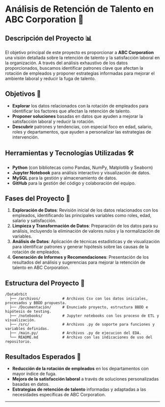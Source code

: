# Análisis de Retención de Talento en ABC Corporation 🌌

## **Descripción del Proyecto** 📊

El objetivo principal de este proyecto es proporcionar a **ABC Corporation** una visión detallada sobre la retención de talento y la satisfacción laboral en la organización. A través del análisis exhaustivo de los datos proporcionados, buscamos identificar patrones clave que afectan la rotación de empleados y proponer estrategias informadas para mejorar el ambiente laboral y reducir la fuga de talento.

## **Objetivos** 🎯

- **Explorar** los datos relacionados con la rotación de empleados para identificar los factores que afectan la retención de talento.
- **Proponer soluciones** basadas en datos que ayuden a mejorar la satisfacción laboral y reducir la rotación.
- **Descubrir** patrones y tendencias, con especial foco en edad, salario, roles y departamentos, que ayuden a personalizar las estrategias de intervención.

## **Herramientas y Tecnologías Utilizadas** 🛠️

- **Python** (con bibliotecas como Pandas, NumPy, Matplotlib y Seaborn)
- **Jupyter Notebook** para análisis interactivo y visualización de datos.
- **MySQL** para la gestión y almacenamiento de datos.
- **GitHub** para la gestión del código y colaboración del equipo.

## **Fases del Proyecto** 🚀

1. **Exploración de Datos**: Revisión inicial de los datos relacionados con los empleados, identificando las principales variables como roles, edad, salario y satisfacción.
2. **Limpieza y Transformación de Datos**: Preparación de los datos para su análisis, incluyendo la eliminación de valores nulos y la normalización de variables.
3. **Análisis de Datos**: Aplicación de técnicas estadísticas y de visualización para identificar patrones y generar hipótesis sobre las causas de la rotación de empleados.
4. **Generación de Informes y Recomendaciones**: Presentación de los resultados del análisis y sugerencias para mejorar la retención de talento en ABC Corporation.

## **Estructura del Proyecto** 📂

```
/DataOrbit
  ├── /archivos/          # Archivos Csv con los datos iniciales, procesados y BBDD propuesta.
  ├── /Documentación/     # Enunciado proyecto, estructura BBDD e hipótesis de testing.
  ├── /notebooks/         # Jupyter notebooks con los proceso de ETL y visualización.
  ├── /src/               # Archivos .py de soporte para funciones y variables definidas.
  ├── /main.py/           # Archivos .py de ejecucion del EDA.
  └── README.md           # Archivo con las indicaciones de uso del repositorio.
```

## **Resultados Esperados** 🎯

- **Reducción de la rotación de empleados** en los departamentos con mayor índice de fuga.
- **Mejora de la satisfacción laboral** a través de soluciones personalizadas basadas en datos.
- **Estrategias de retención de talento** informadas y adaptadas a las necesidades específicas de ABC Corporation.

---
